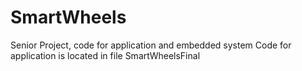 # SmartWheels
Senior Project, code for application and embedded system 
Code for application is located in file SmartWheelsFinal
